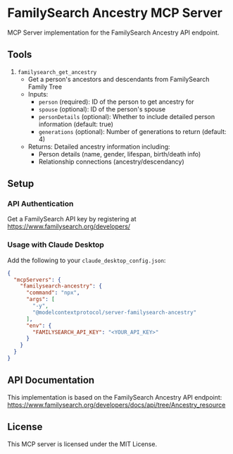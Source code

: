 # FamilySearch Ancestry MCP Server

MCP Server implementation for the FamilySearch Ancestry API endpoint.

## Tools

1. `familysearch_get_ancestry`
   - Get a person's ancestors and descendants from FamilySearch Family Tree
   - Inputs:
     - `person` (required): ID of the person to get ancestry for
     - `spouse` (optional): ID of the person's spouse
     - `personDetails` (optional): Whether to include detailed person information (default: true)
     - `generations` (optional): Number of generations to return (default: 4)
   - Returns: Detailed ancestry information including:
     - Person details (name, gender, lifespan, birth/death info)
     - Relationship connections (ancestry/descendancy)

## Setup

### API Authentication
Get a FamilySearch API key by registering at https://www.familysearch.org/developers/

### Usage with Claude Desktop

Add the following to your `claude_desktop_config.json`:

```json
{
  "mcpServers": {
    "familysearch-ancestry": {
      "command": "npx",
      "args": [
        "-y",
        "@modelcontextprotocol/server-familysearch-ancestry"
      ],
      "env": {
        "FAMILYSEARCH_API_KEY": "<YOUR_API_KEY>"
      }
    }
  }
}
```

## API Documentation

This implementation is based on the FamilySearch Ancestry API endpoint:
https://www.familysearch.org/developers/docs/api/tree/Ancestry_resource

## License

This MCP server is licensed under the MIT License.
